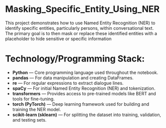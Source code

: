 # Masking_Specific_Entity_Using_NER
This project demonstrates how to use Named Entity Recognition (NER) to identify specific entities, particularly persons, within conversational text. The primary goal is to then mask or replace these identified entities with a placeholder to hide sensitive or specific information


# Technology/Programming Stack:

* **Python** — Core programming language used throughout the notebook.
* **pandas** — For data manipulation and creating DataFrames.
* **re** — For regular expressions to extract dialogue lines.
* **spaCy** — For initial Named Entity Recognition (NER) and tokenization.
* **transformers** — Provides access to pre-trained models like BERT and tools for fine-tuning.
* **torch (PyTorch)** — Deep learning framework used for building and training the NER model.
* **scikit-learn (sklearn)** — For splitting the dataset into training, validation, and testing sets.


